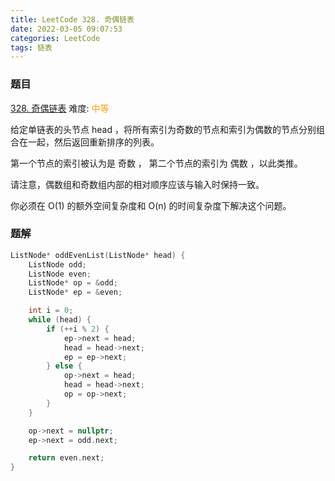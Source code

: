 ```yaml
---
title: LeetCode 328. 奇偶链表
date: 2022-03-05 09:07:53
categories: LeetCode
tags: 链表
---
```


### 题目
[328. 奇偶链表](https://leetcode-cn.com/problems/odd-even-linked-list/)
难度: <span style="color: rgba(255, 161, 25, 1);">中等</span>

给定单链表的头节点 head ，将所有索引为奇数的节点和索引为偶数的节点分别组合在一起，然后返回重新排序的列表。
<!-- more -->

第一个节点的索引被认为是 奇数 ， 第二个节点的索引为 偶数 ，以此类推。

请注意，偶数组和奇数组内部的相对顺序应该与输入时保持一致。

你必须在 O(1) 的额外空间复杂度和 O(n) 的时间复杂度下解决这个问题。

### 题解
``` cpp
ListNode* oddEvenList(ListNode* head) {
    ListNode odd;
    ListNode even;
    ListNode* op = &odd;
    ListNode* ep = &even;

    int i = 0;
    while (head) {
        if (++i % 2) {
            ep->next = head;
            head = head->next;
            ep = ep->next;
        } else {
            op->next = head;
            head = head->next;
            op = op->next;
        }
    }

    op->next = nullptr;
    ep->next = odd.next;

    return even.next;
}
```
